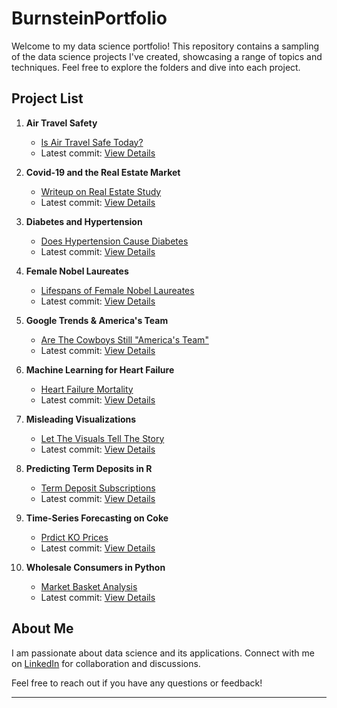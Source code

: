 # BurnsteinPortfolio

Welcome to my data science portfolio! This repository contains a sampling of the data science projects I've created, showcasing a range of topics and techniques. Feel free to explore the folders and dive into each project.

## Project List

1. **Air Travel Safety**
   - [Is Air Travel Safe Today?](Air%20Travel%20Safety/)
   - Latest commit: [View Details](Air%20Travel%20Safety/)

2. **Covid-19 and the Real Estate Market**
   - [Writeup on Real Estate Study](Covid-19%20and%20the%20Real%20Estate%20Market/)
   - Latest commit: [View Details](Covid-19%20and%20the%20Real%20Estate%20Market/)

3. **Diabetes and Hypertension**
   - [Does Hypertension Cause Diabetes](Diabetes%20and%20Hypertension/)
   - Latest commit: [View Details](Diabetes%20and%20Hypertension/)

4. **Female Nobel Laureates**
   - [Lifespans of Female Nobel Laureates](Female%20Nobel%20Laureates/)
   - Latest commit: [View Details](Female%20Nobel%20Laureates/)

5. **Google Trends & America's Team**
   - [Are The Cowboys Still "America's Team"](Google%20Trends%20%26%20America's%20Team/)
   - Latest commit: [View Details](Google%20Trends%20%26%20America's%20Team/)

6. **Machine Learning for Heart Failure**
   - [Heart Failure Mortality](Machine%20Learning%20for%20Heart%20Failure/)
   - Latest commit: [View Details](Machine%20Learning%20for%20Heart%20Failure/)

7. **Misleading Visualizations**
   - [Let The Visuals Tell The Story](Misleading%20Visualizations/)
   - Latest commit: [View Details](Misleading%20Visualizations/)

8. **Predicting Term Deposits in R**
   - [Term Deposit Subscriptions](Predicting%20Term%20Deposits%20in%20R/)
   - Latest commit: [View Details](Predicting%20Term%20Deposits%20in%20R/)

9. **Time-Series Forecasting on Coke**
   - [Prdict KO Prices](Time-Series%20Forecasting%20on%20Coke/)
   - Latest commit: [View Details](Time-Series%20Forecasting%20on%20Coke/)

10. **Wholesale Consumers in Python**
    - [Market Basket Analysis](Wholesale%20Consumers%20in%20Python/)
    - Latest commit: [View Details](Wholesale%20Consumers%20in%20Python/)

## About Me

I am passionate about data science and its applications. Connect with me on [LinkedIn](https://www.linkedin.com/in/mosheburnstein/) for collaboration and discussions.

Feel free to reach out if you have any questions or feedback!

---

